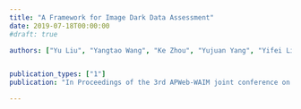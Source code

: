 ```yaml
---
title: "A Framework for Image Dark Data Assessment"
date: 2019-07-18T00:00:00
#draft: true

authors: ["Yu Liu", "Yangtao Wang", "Ke Zhou", "Yujuan Yang", "Yifei Liu", "Jingkuan Song", "Zhili Xiao"]


publication_types: ["1"]
publication: "In Proceedings of the 3rd APWeb-WAIM joint conference on Web and Big Data (APWeb-WAIM), Chengdu, China. (Best Paper Runner-Up)"

---
```


